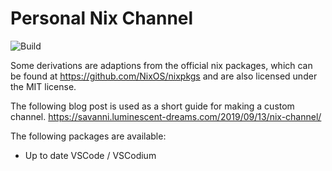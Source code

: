 # Personal Nix Channel

![Build](https://github.com/pietdevries94/personal-nix-channel/workflows/Build/badge.svg)

Some derivations are adaptions from the official nix packages, which can be found at https://github.com/NixOS/nixpkgs and are also licensed under the MIT license.

The following blog post is used as a short guide for making a custom channel. https://savanni.luminescent-dreams.com/2019/09/13/nix-channel/

The following packages are available:
- Up to date VSCode / VSCodium